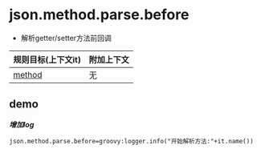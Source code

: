 # json.method.parse.before

- 解析getter/setter方法前回调

| 规则目标(上下文it) | 附加上下文 |
| ------------ | ------------ |
| [method](../tools/it.html)  | 无  |

## demo

***增加log***

```properties
json.method.parse.before=groovy:logger.info("开始解析方法:"+it.name())
```